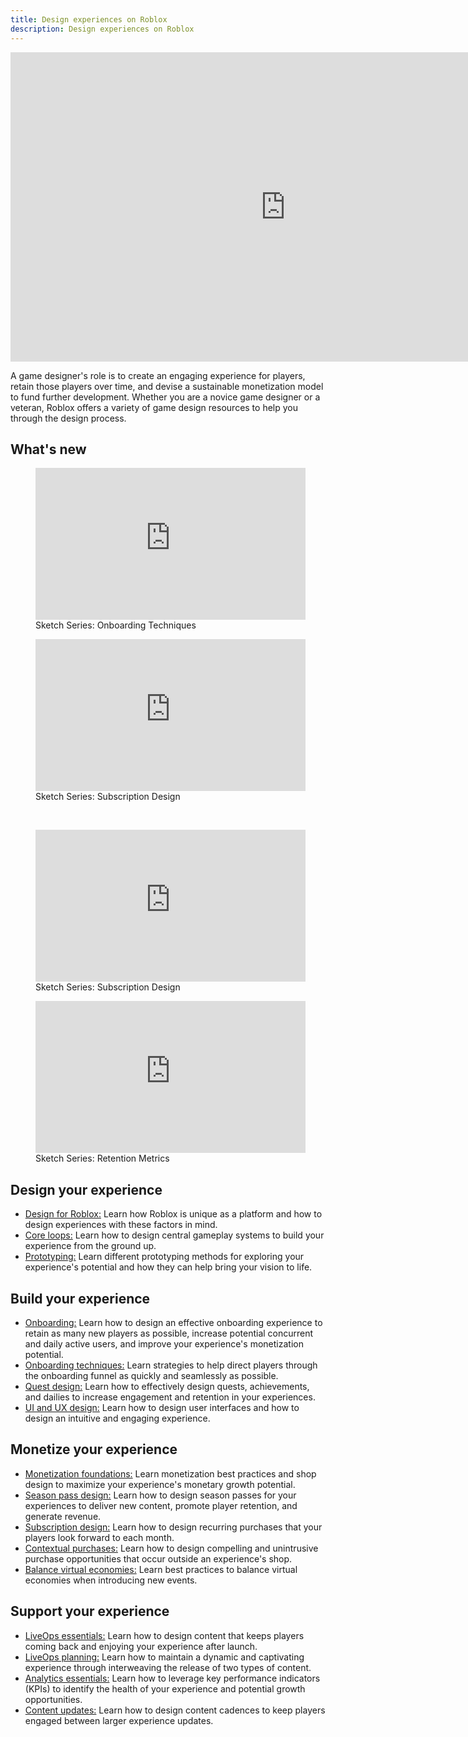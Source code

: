 ```yaml
---
title: Design experiences on Roblox
description: Design experiences on Roblox
---
```


<iframe width="880" height="495" src="https://www.youtube-nocookie.com/embed/EvikDSBtaCc?si=HCklWoO6H61NVa9x" title="YouTube video player" frameborder="0" allow="accelerometer; autoplay; clipboard-write; encrypted-media; gyroscope; picture-in-picture; web-share" allowfullscreen></iframe>

<br />

A game designer's role is to create an engaging experience for players, retain those players over time, and devise a sustainable monetization model to fund further development. Whether you are a novice game designer or a veteran, Roblox offers a variety of game design resources to help you through the design process.

## What's new

<GridContainer numColumns="2">
  <figure>
    <iframe width="432" height="243" src="https://www.youtube-nocookie.com/embed/dXqZC4x2Vn8?si=CdkQvEY085pWO3iS" title="YouTube video player" frameborder="0" allow="accelerometer; autoplay; clipboard-write; encrypted-media; gyroscope; picture-in-picture; web-share" allowfullscreen></iframe>
    <figcaption>Sketch Series: Onboarding Techniques</figcaption>
  </figure>
  <figure>
    <iframe width="432" height="243" src="https://www.youtube-nocookie.com/embed/kumeLD2TtRM?si=2nsTV0pia-HxwBPa" title="YouTube video player" frameborder="0" allow="accelerometer; autoplay; clipboard-write; encrypted-media; gyroscope; picture-in-picture; web-share" allowfullscreen></iframe>
    <figcaption>Sketch Series: Subscription Design</figcaption>
  </figure>
</GridContainer>

<br />

<GridContainer numColumns="2">

  <figure>
  <iframe width="432" height="243" src="https://www.youtube-nocookie.com/embed/L6_HXinYTt0?si=N2nIj9L5wy9C0lBF" title="YouTube video player" frameborder="0" allow="accelerometer; autoplay; clipboard-write; encrypted-media; gyroscope; picture-in-picture; web-share" allowfullscreen></iframe>
    <figcaption>Sketch Series: Subscription Design</figcaption>
  </figure>
 <figure>
      <iframe width="432" height="243" src="https://www.youtube-nocookie.com/embed/LpAU6TheAZ4?si=_1r_ZtlJ3WsrZMUf" title="YouTube video player" frameborder="0" allow="accelerometer; autoplay; clipboard-write; encrypted-media; gyroscope; picture-in-picture; web-share" allowfullscreen></iframe>
    <figcaption>Sketch Series: Retention Metrics</figcaption>
  </figure>
</GridContainer>

## Design your experience

- [Design for Roblox:](../../production/game-design/design-for-roblox.md) Learn how Roblox is unique as a platform and how to design experiences with these factors in mind.
- [Core loops:](../../production/game-design/core-loops.md) Learn how to design central gameplay systems to build your experience from the ground up.
- [Prototyping:](../../production/game-design/prototyping.md) Learn different prototyping methods for exploring your experience's potential and how they can help bring your vision to life.

## Build your experience

- [Onboarding:](../../production/game-design/onboarding.md) Learn how to design an effective onboarding experience to retain as many new players as possible, increase potential concurrent and daily active users, and improve your experience's monetization potential.
- [Onboarding techniques:](../../production/game-design/onboarding-techniques.md) Learn strategies to help direct players through the onboarding funnel as quickly and seamlessly as possible.
- [Quest design:](../../production/game-design/introduction-to-quest-design.md) Learn how to effectively design quests, achievements, and dailies to increase engagement and retention in your experiences.
- [UI and UX design:](../../production/game-design/ui-ux-design.md) Learn how to design user interfaces and how to design an intuitive and engaging experience.

## Monetize your experience

- [Monetization foundations:](../../production/game-design/monetization-foundations.md) Learn monetization best practices and shop design to maximize your experience's monetary growth potential.
- [Season pass design:](../../production/game-design/season-pass-design.md) Learn how to design season passes for your experiences to deliver new content, promote player retention, and generate revenue.
- [Subscription design:](../../production/game-design/subscription-design.md) Learn how to design recurring purchases that your players look forward to each month.
- [Contextual purchases:](../../production/game-design/contextual-purchases.md) Learn how to design compelling and unintrusive purchase opportunities that occur outside an experience's shop.
- [Balance virtual economies:](../../production/game-design/balancing-virtual-economies.md) Learn best practices to balance virtual economies when introducing new events.

## Support your experience

- [LiveOps essentials:](../../production/game-design/liveops-essentials.md) Learn how to design content that keeps players coming back and enjoying your experience after launch.
- [LiveOps planning:](../../production/game-design/liveops-essentials.md) Learn how to maintain a dynamic and captivating experience through interweaving the release of two types of content.
- [Analytics essentials:](../../production/game-design/analytics-essentials.md) Learn how to leverage key performance indicators (KPIs) to identify the health of your experience and potential growth opportunities.
- [Content updates:](../../production/game-design/content-updates.md) Learn how to design content cadences to keep players engaged between larger experience updates.
